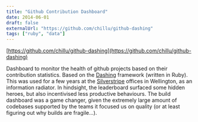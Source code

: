 ```yaml
---
title: "Github Contribution Dashboard"
date: 2014-06-01
draft: false
externalUrl: "https://github.com/chillu/github-dashing"
tags: ["ruby", "data"]
---
```


[https://github.com/chillu/github-dashing](https://github.com/chillu/github-dashing)

Dashboard to monitor the health of github projects based on their contribution statistics.
Based on the [Dashing](http://shopify.github.com/dashing) framework (written in Ruby).
This was used for a few years at the [Silverstripe](https://silverstripe.com) offices in Wellington,
as an information radiator. In hindsight, the leaderboard surfaced some hidden heroes,
but also incentivised less productive behaviours. The build dashboard was a game changer,
given the extremely large amount of codebases supported by the teams it focused us on quality
(or at least figuring out why builds are fragile...).